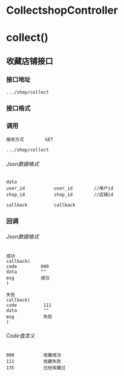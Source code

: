 # CollectshopController #
# collect()
## 收藏店铺接口


### 接口地址


```
.../shop/collect
```

### 接口格式

### 调用

```
接收方式        GET
```

```
.../shop/collect
```

###### Json数据格式
```
data
user_id           user_id        //用户id
shop_id           shop_id        //店铺id

callback          callback
```

### 回调
###### Json数据格式

```
成功
callback(
code         000
data         ""
msg          成功
)
```

```
失败
callback(
code          111
data          ""
msg           失败
)
```
###### Code值含义

```
000           收藏成功
111           收藏失败
135           已经收藏过
```